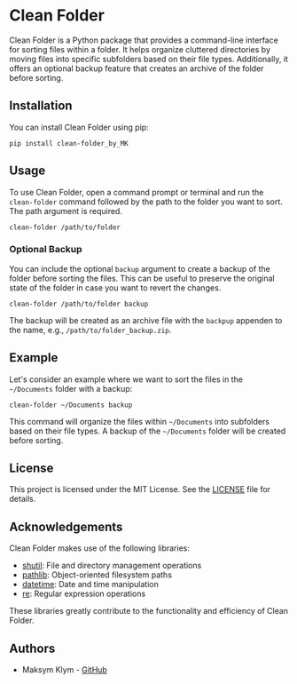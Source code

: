 # Clean Folder

Clean Folder is a Python package that provides a command-line interface for sorting files within a folder. It helps organize cluttered directories by moving files into specific subfolders based on their file types. Additionally, it offers an optional backup feature that creates an archive of the folder before sorting.

## Installation

You can install Clean Folder using pip:

```shell
pip install clean-folder_by_MK
```

## Usage

To use Clean Folder, open a command prompt or terminal and run the `clean-folder` command followed by the path to the folder you want to sort. The path argument is required.

```shell
clean-folder /path/to/folder
```

### Optional Backup

You can include the optional `backup` argument to create a backup of the folder before sorting the files. This can be useful to preserve the original state of the folder in case you want to revert the changes.

```shell
clean-folder /path/to/folder backup
```

The backup will be created as an archive file with the `backpup` appenden to the name, e.g., `/path/to/folder_backup.zip`.

## Example

Let's consider an example where we want to sort the files in the `~/Documents` folder with a backup:

```shell
clean-folder ~/Documents backup
```

This command will organize the files within `~/Documents` into subfolders based on their file types. A backup of the `~/Documents` folder will be created before sorting.

## License

This project is licensed under the MIT License. See the [LICENSE](https://github.com/your-username/your-repo/blob/main/LICENSE) file for details.


## Acknowledgements

Clean Folder makes use of the following libraries:

- [shutil](https://docs.python.org/3/library/shutil.html): File and directory management operations
- [pathlib](https://docs.python.org/3/library/pathlib.html): Object-oriented filesystem paths
- [datetime](https://docs.python.org/3/library/datetime.html): Date and time manipulation
- [re](https://docs.python.org/3/library/re.html): Regular expression operations

These libraries greatly contribute to the functionality and efficiency of Clean Folder.

## Authors

- Maksym Klym - [GitHub](https://github.com/takeRednotBlue)
